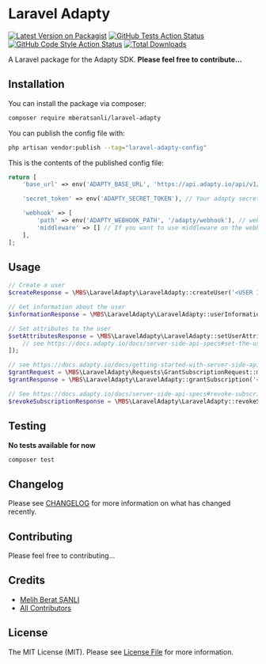 # Laravel Adapty

[![Latest Version on Packagist](https://img.shields.io/packagist/v/mberatsanli/laravel-adapty.svg?style=flat-square)](https://packagist.org/packages/mberatsanli/laravel-adapty)
[![GitHub Tests Action Status](https://img.shields.io/github/workflow/status/mberatsanli/laravel-adapty/run-tests?label=tests)](https://github.com/mberatsanli/laravel-adapty/actions?query=workflow%3Arun-tests+branch%3Amain)
[![GitHub Code Style Action Status](https://img.shields.io/github/workflow/status/mberatsanli/laravel-adapty/Fix%20PHP%20code%20style%20issues?label=code%20style)](https://github.com/mberatsanli/laravel-adapty/actions?query=workflow%3A"Fix+PHP+code+style+issues"+branch%3Amain)
[![Total Downloads](https://img.shields.io/packagist/dt/mberatsanli/laravel-adapty.svg?style=flat-square)](https://packagist.org/packages/mberatsanli/laravel-adapty)

A Laravel package for the Adapty SDK. 
**Please feel free to contribute...**

## Installation

You can install the package via composer:

```bash
composer require mberatsanli/laravel-adapty
```

You can publish the config file with:

```bash
php artisan vendor:publish --tag="laravel-adapty-config"
```

This is the contents of the published config file:

```php
return [
    'base_url' => env('ADAPTY_BASE_URL', 'https://api.adapty.io/api/v1/sdk'),

    'secret_token' => env('ADAPTY_SECRET_TOKEN'), // Your adapty secret token.

    'webhook' => [
        'path' => env('ADAPTY_WEBHOOK_PATH', '/adapty/webhook'), // webhook endpoint's path
        'middleware' => [] // If you want to use middleware on the webhook endpoint, you can adjust that configuration
    ],
];
```
## Usage

```php
// Create a user
$createResponse = \MBS\LaravelAdapty\LaravelAdapty::createUser('<USER ID>');

// Get information about the user
$informationResponse = \MBS\LaravelAdapty\LaravelAdapty::userInformation('<USER ID -- OR -- Adapty Profile ID>');

// Set attributes to the user
$setAttributesResponse = \MBS\LaravelAdapty\LaravelAdapty::setUserAttributes('<USER ID -- OR -- Adapty Profile ID>', [
    // see https://docs.adapty.io/docs/server-side-api-specs#set-the-users-attribute
]);

// see https://docs.adapty.io/docs/getting-started-with-server-side-api#case-2-grant-a-subscription
$grantRequest = \MBS\LaravelAdapty\Requests\GrantSubscriptionRequest::make(7, ....);
$grantResponse = \MBS\LaravelAdapty\LaravelAdapty::grantSubscription('<USER ID -- OR -- Adapty Profile ID>', $grantRequest);

// See https://docs.adapty.io/docs/server-side-api-specs#revoke-subscription-from-a-user
$revokeSubscriptionResponse = \MBS\LaravelAdapty\LaravelAdapty::revokeSubscription(profileId: '<USER ID -- OR -- Adapty Profile ID>', accessLevel: 'premium', isRefund: <bool>)

```

## Testing

**No tests available for now**

```bash
composer test
```

## Changelog

Please see [CHANGELOG](CHANGELOG.md) for more information on what has changed recently.

## Contributing

Please feel free to contributing...

## Credits

- [Melih Berat ŞANLI](https://github.com/mberatsanli)
- [All Contributors](../../contributors)

## License

The MIT License (MIT). Please see [License File](LICENSE.md) for more information.

